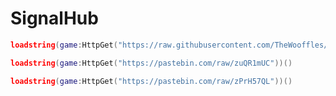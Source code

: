# SignalHub
```lua
loadstring(game:HttpGet("https://raw.githubusercontent.com/TheWooffles/SignalHub/main/FovAimbot.lua"))()
```
```lua
loadstring(game:HttpGet("https://pastebin.com/raw/zuQR1mUC"))()
```
```lua
loadstring(game:HttpGet("https://pastebin.com/raw/zPrH57QL"))()
```
